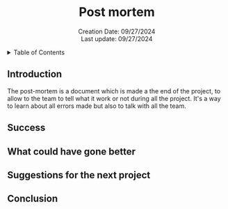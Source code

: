 <h1 align="center"> Post mortem </h1>

<p align="center">
Creation Date: 09/27/2024 <br> Last update: 09/27/2024
</p>

<details>
<summary>Table of Contents</summary>

- [Introduction](#introduction)
- [Success](#success)
- [What could have gone better](#what-could-have-gone-better)
- [Suggestions for the next project](#suggestions-for-the-next-project)
- [Conclusion](#conclusion)

</details>

## Introduction

The post-mortem is a document which is made a the end of the project, to allow to the team to tell what it work or not during all the project. It's a way to learn about all errors made but also to talk with all the team.

## Success



## What could have gone better



## Suggestions for the next project



## Conclusion


